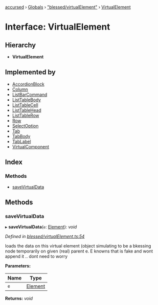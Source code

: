 [accursed](../README.md) › [Globals](../globals.md) › ["blessed/virtualElement"](../modules/_blessed_virtualelement_.md) › [VirtualElement](_blessed_virtualelement_.virtualelement.md)

# Interface: VirtualElement

## Hierarchy

* **VirtualElement**

## Implemented by

* [AccordionBlock](../classes/_jsx_components_accordion_.accordionblock.md)
* [Column](../classes/_jsx_components_columns_.column.md)
* [ListBarCommand](../classes/_jsx_components_listbar_.listbarcommand.md)
* [ListTableBody](../classes/_jsx_components_listtable_.listtablebody.md)
* [ListTableCell](../classes/_jsx_components_listtable_.listtablecell.md)
* [ListTableHead](../classes/_jsx_components_listtable_.listtablehead.md)
* [ListTableRow](../classes/_jsx_components_listtable_.listtablerow.md)
* [Row](../classes/_jsx_components_rows_.row.md)
* [SelectOption](../classes/_jsx_components_select_.selectoption.md)
* [Tab](../classes/_jsx_components_tabpanel_.tab.md)
* [TabBody](../classes/_jsx_components_tabpanel_.tabbody.md)
* [TabLabel](../classes/_jsx_components_tabpanel_.tablabel.md)
* [VirtualComponent](../classes/_blessed_virtualelement_.virtualcomponent.md)

## Index

### Methods

* [saveVirtualData](_blessed_virtualelement_.virtualelement.md#savevirtualdata)

## Methods

###  saveVirtualData

▸ **saveVirtualData**(`e`: [Element](_jsx_types_.__global.jsx.element.md)): *void*

*Defined in [blessed/virtualElement.ts:54](https://github.com/cancerberoSgx/accursed/blob/468bf3c/src/blessed/virtualElement.ts#L54)*

loads the data on this virtual element (object simulating to be a bkessing node temporarily on  given (real) parent e. E knowns that is fake and wont append it .. dont need to worry

**Parameters:**

Name | Type |
------ | ------ |
`e` | [Element](_jsx_types_.__global.jsx.element.md) |

**Returns:** *void*
